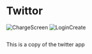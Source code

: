 # Twittor

![ChargeScreen](https://user-images.githubusercontent.com/31405248/114267670-5f534380-99fd-11eb-986c-1865e1e5766d.PNG)
![LoginCreate](https://user-images.githubusercontent.com/31405248/114267743-beb15380-99fd-11eb-9e1f-490c476bed23.PNG)




##
This is a copy of the twitter app
